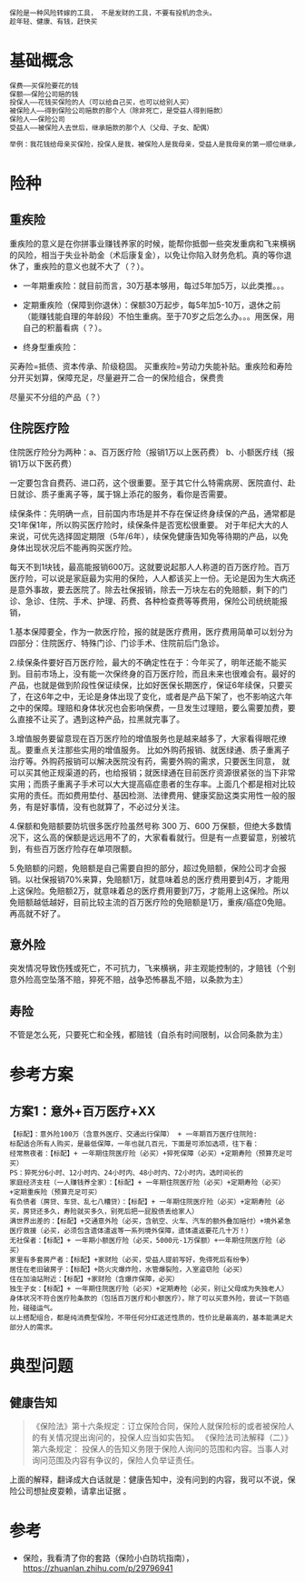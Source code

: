 

```C
保险是一种风险转嫁的工具， 不是发财的工具，不要有投机的念头。
趁年轻、健康、有钱，赶快买 
```



# 基础概念

```python
保费——买保险要花的钱
保额——保险公司赔的钱
投保人——花钱买保险的人（可以给自己买，也可以给别人买）
被保险人——得到保险公司赔款的那个人（除非死亡，是受益人得到赔款）
保险人——保险公司
受益人——被保险人去世后，继承赔款的那个人（父母、子女、配偶）

举例：我花钱给母亲买保险，投保人是我，被保险人是我母亲，受益人是我母亲的第一顺位继承人（父母、子女、配偶）
```

# 险种

## 重疾险

重疾险的意义是在你拼事业赚钱养家的时候，能帮你抵御一些突发重病和飞来横祸的风险，相当于失业补助金（术后康复金），以免让你陷入财务危机。真的等你退休了，重疾险的意义也就不大了（？）。

- 一年期重疾险：就目前而言，30万基本够用，每过5年加5万，以此类推。。。

- 定期重疾险（保障到你退休）：保额30万起步，每5年加5-10万，退休之前（能赚钱能自理的年龄段）不怕生重病。至于70岁之后怎么办。。。用医保，用自己的积蓄看病（？）。

- 
  终身型重疾险：


买寿险=抵债、资本传承、阶级稳固。 买重疾险=劳动力失能补贴。重疾险和寿险分开买划算，保障充足，尽量避开二合一的保险组合，保费贵 

 尽量买不分组的产品（？）

## 住院医疗险

住院医疗险分为两种：a、百万医疗险（报销1万以上医药费） b、小额医疗线（报销1万以下医药费）

一定要包含自费药、进口药，这个很重要。至于其它什么特需病房、医院直付、赴日就诊、质子重离子等，属于锦上添花的服务，看你是否需要。

续保条件：先明确一点，目前国内市场是并不存在保证终身续保的产品，通常都是交1年保1年，所以购买医疗险时，续保条件是否宽松很重要。 对于年纪大大的人来说，可优先选择固定期限（5年/6年），续保免健康告知免等待期的产品，以免身体出现状况后不能再购买医疗险。 

每天不到1块钱，最高能报销600万。这就要说起那人人称道的百万医疗险。百万医疗险，可以说是家庭最为实用的保险，人人都该买上一份。无论是因为生大病还是意外事故，要去医院了。除去社保报销，除去一万块左右的免赔额，剩下的门诊、急诊、住院、手术、护理、药费、各种检查费等等费用，保险公司统统能报销，

1.基本保障要全，作为一款医疗险，报的就是医疗费用，医疗费用简单可以划分为四部分：住院医疗、特殊门诊、门诊手术、住院前后门急诊。

2.续保条件要好百万医疗险，最大的不确定性在于：今年买了，明年还能不能买到。目前市场上，没有能一次保终身的百万医疗险，而且未来也很难会有。最好的产品，也就是做到阶段性保证续保，比如好医保长期医疗，保证6年续保，只要买了，在这6年之中，无论是身体出现了变化，或者是产品下架了，也不影响这六年之中的保障。理赔和身体状况也会影响保费，一旦发生过理赔，要么需要加费，要么直接不让买了。遇到这种产品，拉黑就完事了。

3.增值服务要留意现在百万医疗险的增值服务也是越来越多了，大家看得眼花缭乱。要重点关注那些实用的增值服务。
比如外购药报销、就医绿通、质子重离子治疗等。外购药报销可以解决医院没有药，需要外购的需求，只要医生同意，
就可以买其他正规渠道的药，也给报销；就医绿通在目前医疗资源很紧张的当下非常实用；而质子重离子手术可以大大提高癌症患者的生存率。上面几个都是相对比较实用的责任。而如费用垫付、基因检测、法律费用、健康奖励这类实用性一般的服务，有是好事情，没有也就算了，不必过分关注。 

4.保额和免赔额要防坑很多医疗险虽然号称 300 万、600 万保额，但绝大多数情况下，这么高的保额是远远用不了的，大家看看就行。但是有一点要留意，别被坑到，有些百万医疗险存在单项限额。

5.免赔额的问题，免赔额是自己需要自担的部分，超过免赔额，保险公司才会报销。以社保报销70%来算，免赔额1万，就意味着总的医疗费用要到4万，才能用上这保险。免赔额2万，就意味着总的医疗费用要到7万，才能用上这保险。所以免赔额越低越好，目前比较主流的百万医疗险的免赔额是1万，重疾/癌症0免赔。再高就不好了。

## 意外险

突发情况导致伤残或死亡，不可抗力，飞来横祸，非主观能控制的，才赔钱（个别意外险高空坠落不赔，猝死不赔，战争恐怖暴乱不赔，以条款为主）

## 寿险

不管是怎么死，只要死亡和全残，都赔钱（自杀有时间限制，以合同条款为主）

# 参考方案

## 方案1：意外+百万医疗+XX

```
【标配】：意外险100万（含意外医疗、交通出行保障） + 一年期百万医疗住院险: 
标配适合所有人购买，是最低保障，一年也就几百元，下面是可添加选项，往下看：
经常熬夜者：【标配】+ 一年期住院医疗险（必买）+猝死保障（必买）+定期寿险（预算充足可买）
PS：猝死分6小时、12小时内、24小时内、48小时内、72小时内，选时间长的
家庭经济支柱（一人赚钱养全家）：【标配】+ 一年期住院医疗险（必买）+定期寿险（必买）+定期重疾险（预算充足可买）
有负债者（房贷、车贷、乱七八糟贷）：【标配】+ 一年期住院医疗险（必买）+定期寿险（必买，房贷还多久，寿险就买多久，别死后把一屁股债丢给家人）
满世界出差的：【标配】+交通意外险（必买，含航空、火车、汽车的额外叠加赔付）+境外紧急医疗救援（必买，必须包含遗体遣返等一系列境外保障，遗体遣返要花几十万！）
无社保者：【标配】+ 一年期小额医疗险（必买，5000元-1万保额）+一年期住院医疗险（必买）
家里有多套房产者：【标配】+家财险（必买，受益人提前写好，免得死后有纷争）
居住在老旧破房子：【标配】+防火灾爆炸险，水管爆裂险，入室盗窃险（必买）
住在加油站附近：【标配】+家财险（含爆炸保障，必买）
独生子女：【标配】+ 一年期住院医疗险（必买）+定期寿险（必买，别让父母成为失独老人）
身体状况不符合医疗险条款的（包括百万医疗和小额医疗），除了可以买意外险，尝试一下防癌险，碰碰运气。
以上搭配组合，都是纯消费型保险，不带任何分红返还性质的，性价比是最高的，基本能满足大部分人的需求。
```

# 典型问题

## 健康告知

> 《保险法》第十六条规定：订立保险合同，保险人就保险标的或者被保险人的有关情况提出询问的，投保人应当如实告知。
> 《保险法司法解释（二）》第六条规定： 投保人的告知义务限于保险人询问的范围和内容。当事人对询问范围及内容有争议的，保险人负举证责任。

上面的解释，翻译成大白话就是：健康告知中，没有问到的内容，我可以不说，保险公司想扯皮耍赖，请拿出证据 。

# 参考

- 保险，我看清了你的套路（保险小白防坑指南）， https://zhuanlan.zhihu.com/p/29796941



